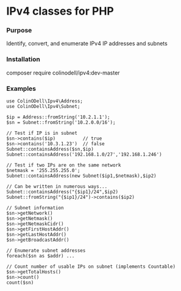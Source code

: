 # IPv4 classes for PHP

### Purpose

Identify, convert, and enumerate IPv4 IP addresses and subnets

### Installation

composer require colinodell/ipv4:dev-master

### Examples

    use ColinODell\Ipv4\Address;
    use ColinODell\Ipv4\Subnet;

    $ip = Address::fromString('10.2.1.1');
    $sn = Subnet::fromString('10.2.0.0/16');

    // Test if IP is in subnet
    $sn->contains($ip)          // true
    $sn->contains('10.3.1.23')  // false
    Subnet::containsAddress($sn,$ip)
    Subnet::containsAddress('192.168.1.0/27','192.168.1.246')

    // Test if two IPs are on the same network
    $netmask = '255.255.255.0';
    Subnet::containsAddress(new Subnet($ip1,$netmask),$ip2)

    // Can be written in numerous ways...
    Subnet::containsAddress("{$ip1}/24",$ip2)
    Subnet::fromString("{$ip1}/24")->contains($ip2)

    // Subnet information
    $sn->getNetwork()
    $sn->getNetmask()
    $sn->getNetmaskCidr()
    $sn->getFirstHostAddr()
    $sn->getLastHostAddr()
    $sn->getBroadcastAddr()

    // Enumerate subnet addresses
    foreach($sn as $addr) ...

    // Count number of usable IPs on subnet (implements Countable)
    $sn->getTotalHosts()
    $sn->count()
    count($sn)
